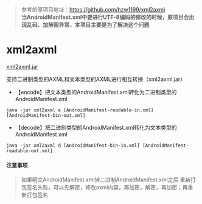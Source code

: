 
>参考的原项目地址：https://github.com/hzw1199/xml2axml  
**当AndroidManifest.xml中要进行UTF-8编码的修改的时候，原项目会出现乱码、加解密异常，本项目主要是为了解决这个问题**

# xml2axml

[xml2axml.jar](out/artifacts/xml2axml_jar)

支持二进制类型的AXML和文本类型的AXML进行相互转换（xml2axml.jar）

* 【encode】把文本类型的AndroidManifest.xml转化为二进制类型的AndroidManifest.xml

```
java -jar xml2axml e [AndroidManifest-readable-in.xml] [AndroidManifest-bin-out.xml]
```

* 【decode】把二进制类型的AndroidManifest.xml转化为文本类型的AndroidManifest.xml

```
java -jar xml2axml d [AndroidManifest-bin-in.xml] [AndroidManifest-readable-out.xml]
```

#### 注意事项

> 如果明文AndroidManifest.xml转二进制AndroidManifest.xml之后
> 重新打包签名失败，可以先解密，修改axml内容，再加密，解密，再加密；再重新打包签名


